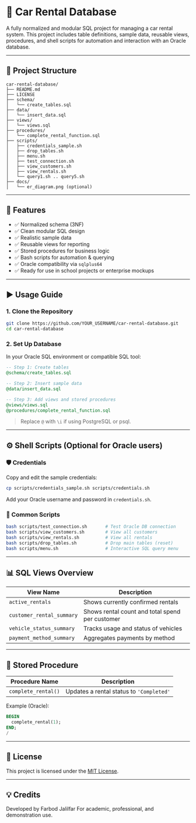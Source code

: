 # 🚗 Car Rental Database

A fully normalized and modular SQL project for managing a car rental system. This project includes table definitions, sample data, reusable views, procedures, and shell scripts for automation and interaction with an Oracle database.

---

## 📁 Project Structure

```
car-rental-database/
├── README.md
├── LICENSE
├── schema/
│   └── create_tables.sql
├── data/
│   └── insert_data.sql
├── views/
│   └── views.sql
├── procedures/
│   └── complete_rental_function.sql
├── scripts/
│   ├── credentials_sample.sh
│   ├── drop_tables.sh
│   ├── menu.sh
│   ├── test_connection.sh
│   ├── view_customers.sh
│   ├── view_rentals.sh
│   └── query1.sh .. query5.sh
├── docs/
│   └── er_diagram.png (optional)
```

---

## 🧱 Features

- ✅ Normalized schema (3NF)
- ✅ Clean modular SQL design
- ✅ Realistic sample data
- ✅ Reusable views for reporting
- ✅ Stored procedures for business logic
- ✅ Bash scripts for automation & querying
- ✅ Oracle compatibility via `sqlplus64`
- ✅ Ready for use in school projects or enterprise mockups

---

## ▶️ Usage Guide

### 1. Clone the Repository

```bash
git clone https://github.com/YOUR_USERNAME/car-rental-database.git
cd car-rental-database
```

### 2. Set Up Database

In your Oracle SQL environment or compatible SQL tool:

```sql
-- Step 1: Create tables
@schema/create_tables.sql

-- Step 2: Insert sample data
@data/insert_data.sql

-- Step 3: Add views and stored procedures
@views/views.sql
@procedures/complete_rental_function.sql
```

> Replace `@` with `\i` if using PostgreSQL or psql.

---

## ⚙️ Shell Scripts (Optional for Oracle users)

### 🛡️ Credentials

Copy and edit the sample credentials:

```bash
cp scripts/credentials_sample.sh scripts/credentials.sh
```

Add your Oracle username and password in `credentials.sh`.

### 🔧 Common Scripts

```bash
bash scripts/test_connection.sh       # Test Oracle DB connection
bash scripts/view_customers.sh        # View all customers
bash scripts/view_rentals.sh          # View all rentals
bash scripts/drop_tables.sh           # Drop main tables (reset)
bash scripts/menu.sh                  # Interactive SQL query menu
```

---

## 📊 SQL Views Overview

| View Name               | Description                                  |
|------------------------|----------------------------------------------|
| `active_rentals`       | Shows currently confirmed rentals            |
| `customer_rental_summary` | Shows rental count and total spend per customer |
| `vehicle_status_summary` | Tracks usage and status of vehicles         |
| `payment_method_summary` | Aggregates payments by method               |

---

## 🔁 Stored Procedure

| Procedure Name      | Description                                     |
|---------------------|-------------------------------------------------|
| `complete_rental()` | Updates a rental status to `'Completed'`        |

Example (Oracle):
```sql
BEGIN
  complete_rental(1);
END;
/
```

---

## 📜 License

This project is licensed under the [MIT License](./LICENSE).

---

## 💡 Credits

Developed by Farbod Jalilfar
For academic, professional, and demonstration use.  
